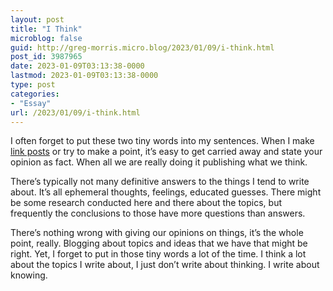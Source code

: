 ```yaml
---
layout: post
title: "I Think"
microblog: false
guid: http://greg-morris.micro.blog/2023/01/09/i-think.html
post_id: 3987965
date: 2023-01-09T03:13:38-0000
lastmod: 2023-01-09T03:13:38-0000
type: post
categories:
- "Essay"
url: /2023/01/09/i-think.html
---
```

I often forget to put these two tiny words into my sentences. When I make [link posts](/categories/links/) or try to make a point, it’s easy to get carried away and state your opinion as fact. When all we are really doing it publishing what we think.

There’s typically not many definitive answers to the things I tend to write about. It’s all ephemeral thoughts, feelings, educated guesses. There might be some research conducted here and there about the topics, but frequently the conclusions to those have more questions than answers.

There’s nothing wrong with giving our opinions on things, it’s the whole point, really. Blogging about topics and ideas that we have that might be right. Yet, I forget to put in those tiny words a lot of the time. I think a lot about the topics I write about, I just don’t write about thinking. I write about knowing. 
